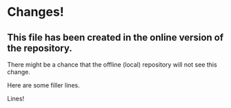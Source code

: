 # Changes!

## This file has been created in the online version of the repository.

There might be a chance that the offline (local) repository will not see this change.

Here are some filler lines.












Lines!
